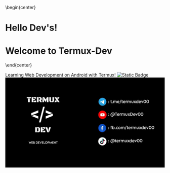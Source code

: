 \begin{center}
# Hello Dev's!
# Welcome to Termux-Dev
\end{center}

Learning Web Development on Android with Termux!
![Static Badge](https://img.shields.io/badge/Termux_Dev-black)
![banner](https://github.com/TermuxDev/TermuxDev/blob/main/img/cover.jpg)
